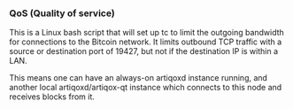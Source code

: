 ### QoS (Quality of service) ###

This is a Linux bash script that will set up tc to limit the outgoing bandwidth for connections to the Bitcoin network. It limits outbound TCP traffic with a source or destination port of 19427, but not if the destination IP is within a LAN.

This means one can have an always-on artiqoxd instance running, and another local artiqoxd/artiqox-qt instance which connects to this node and receives blocks from it.
